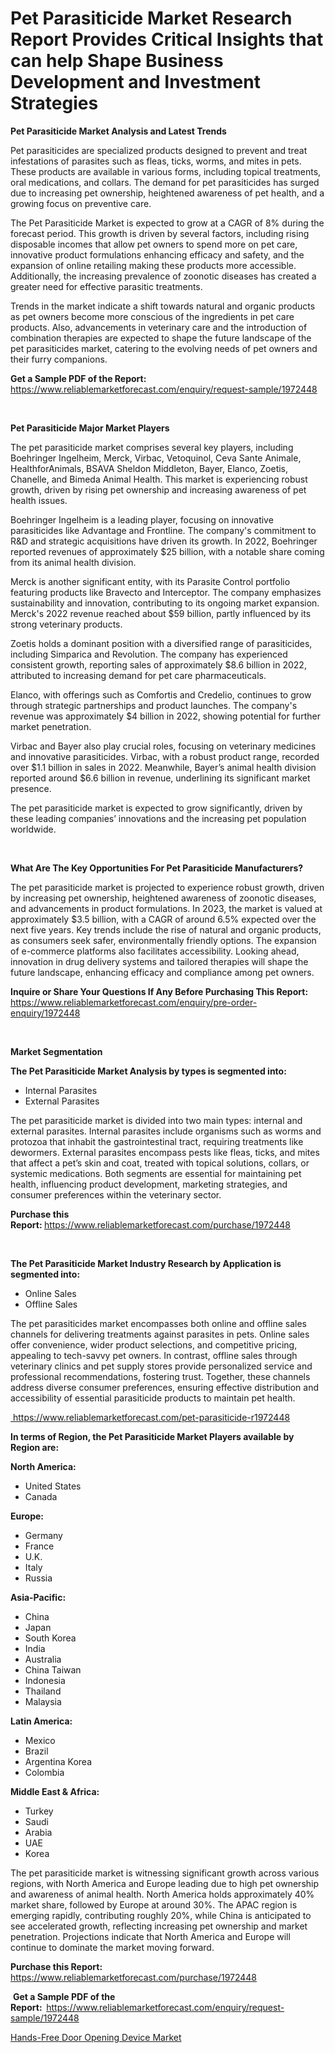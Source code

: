 <p><h1>Pet Parasiticide Market Research Report Provides Critical Insights that can help Shape Business Development and Investment Strategies</h1></p><p><strong>Pet Parasiticide Market Analysis and Latest Trends</strong></p>
<p><p>Pet parasiticides are specialized products designed to prevent and treat infestations of parasites such as fleas, ticks, worms, and mites in pets. These products are available in various forms, including topical treatments, oral medications, and collars. The demand for pet parasiticides has surged due to increasing pet ownership, heightened awareness of pet health, and a growing focus on preventive care.</p><p>The Pet Parasiticide Market is expected to grow at a CAGR of 8% during the forecast period. This growth is driven by several factors, including rising disposable incomes that allow pet owners to spend more on pet care, innovative product formulations enhancing efficacy and safety, and the expansion of online retailing making these products more accessible. Additionally, the increasing prevalence of zoonotic diseases has created a greater need for effective parasitic treatments. </p><p>Trends in the market indicate a shift towards natural and organic products as pet owners become more conscious of the ingredients in pet care products. Also, advancements in veterinary care and the introduction of combination therapies are expected to shape the future landscape of the pet parasiticides market, catering to the evolving needs of pet owners and their furry companions.</p></p>
<p><strong>Get a Sample PDF of the Report:&nbsp;</strong> <a href="https://www.reliablemarketforecast.com/enquiry/request-sample/1972448?utm_campaign=2260&utm_medium=2&utm_source=Github&utm_content=ia&utm_term=10022025&utm_id=pet-parasiticide">https://www.reliablemarketforecast.com/enquiry/request-sample/1972448</a></p>
<p>&nbsp;</p>
<p><strong>Pet Parasiticide Major Market Players</strong></p>
<p><p>The pet parasiticide market comprises several key players, including Boehringer Ingelheim, Merck, Virbac, Vetoquinol, Ceva Sante Animale, HealthforAnimals, BSAVA Sheldon Middleton, Bayer, Elanco, Zoetis, Chanelle, and Bimeda Animal Health. This market is experiencing robust growth, driven by rising pet ownership and increasing awareness of pet health issues.</p><p>Boehringer Ingelheim is a leading player, focusing on innovative parasiticides like Advantage and Frontline. The company's commitment to R&D and strategic acquisitions have driven its growth. In 2022, Boehringer reported revenues of approximately $25 billion, with a notable share coming from its animal health division.</p><p>Merck is another significant entity, with its Parasite Control portfolio featuring products like Bravecto and Interceptor. The company emphasizes sustainability and innovation, contributing to its ongoing market expansion. Merck's 2022 revenue reached about $59 billion, partly influenced by its strong veterinary products.</p><p>Zoetis holds a dominant position with a diversified range of parasiticides, including Simparica and Revolution. The company has experienced consistent growth, reporting sales of approximately $8.6 billion in 2022, attributed to increasing demand for pet care pharmaceuticals.</p><p>Elanco, with offerings such as Comfortis and Credelio, continues to grow through strategic partnerships and product launches. The company's revenue was approximately $4 billion in 2022, showing potential for further market penetration.</p><p>Virbac and Bayer also play crucial roles, focusing on veterinary medicines and innovative parasiticides. Virbac, with a robust product range, recorded over $1.1 billion in sales in 2022. Meanwhile, Bayer’s animal health division reported around $6.6 billion in revenue, underlining its significant market presence.</p><p>The pet parasiticide market is expected to grow significantly, driven by these leading companies’ innovations and the increasing pet population worldwide.</p></p>
<p>&nbsp;</p>
<p><strong>What Are The Key Opportunities For Pet Parasiticide Manufacturers?</strong></p>
<p><p>The pet parasiticide market is projected to experience robust growth, driven by increasing pet ownership, heightened awareness of zoonotic diseases, and advancements in product formulations. In 2023, the market is valued at approximately $3.5 billion, with a CAGR of around 6.5% expected over the next five years. Key trends include the rise of natural and organic products, as consumers seek safer, environmentally friendly options. The expansion of e-commerce platforms also facilitates accessibility. Looking ahead, innovation in drug delivery systems and tailored therapies will shape the future landscape, enhancing efficacy and compliance among pet owners.</p></p>
<p><strong>Inquire or Share Your Questions If Any Before Purchasing This Report:</strong> <a href="https://www.reliablemarketforecast.com/enquiry/pre-order-enquiry/1972448?utm_campaign=2260&utm_medium=2&utm_source=Github&utm_content=ia&utm_term=10022025&utm_id=pet-parasiticide">https://www.reliablemarketforecast.com/enquiry/pre-order-enquiry/1972448</a></p>
<p>&nbsp;</p>
<p><strong>Market Segmentation</strong></p>
<p><strong>The Pet Parasiticide Market Analysis by types is segmented into:</strong></p>
<p><ul><li>Internal Parasites</li><li>External Parasites</li></ul></p>
<p><p>The pet parasiticide market is divided into two main types: internal and external parasites. Internal parasites include organisms such as worms and protozoa that inhabit the gastrointestinal tract, requiring treatments like dewormers. External parasites encompass pests like fleas, ticks, and mites that affect a pet’s skin and coat, treated with topical solutions, collars, or systemic medications. Both segments are essential for maintaining pet health, influencing product development, marketing strategies, and consumer preferences within the veterinary sector.</p></p>
<p><strong>Purchase this Report:&nbsp;</strong><a href="https://www.reliablemarketforecast.com/purchase/1972448?utm_campaign=2260&utm_medium=2&utm_source=Github&utm_content=ia&utm_term=10022025&utm_id=pet-parasiticide">https://www.reliablemarketforecast.com/purchase/1972448</a></p>
<p>&nbsp;</p>
<p><strong>The Pet Parasiticide Market Industry Research by Application is segmented into:</strong></p>
<p><ul><li>Online Sales</li><li>Offline Sales</li></ul></p>
<p><p>The pet parasiticides market encompasses both online and offline sales channels for delivering treatments against parasites in pets. Online sales offer convenience, wider product selections, and competitive pricing, appealing to tech-savvy pet owners. In contrast, offline sales through veterinary clinics and pet supply stores provide personalized service and professional recommendations, fostering trust. Together, these channels address diverse consumer preferences, ensuring effective distribution and accessibility of essential parasiticide products to maintain pet health.</p></p>
<p><a href="https://www.reliablemarketforecast.com/pet-parasiticide-r1972448?utm_campaign=2260&utm_medium=2&utm_source=Github&utm_content=ia&utm_term=10022025&utm_id=pet-parasiticide">&nbsp;https://www.reliablemarketforecast.com/pet-parasiticide-r1972448</a></p>
<p><strong>In terms of Region, the Pet Parasiticide Market Players available by Region are:</strong></p>
<p>
    <p> <strong> North America: </strong>
        <ul>
            <li>United States</li>
            <li>Canada</li>
        </ul>
        </p> 
    <p> <strong> Europe: </strong>
        <ul>
            <li>Germany</li>
            <li>France</li>
            <li>U.K.</li>
            <li>Italy</li>
            <li>Russia</li>
        </ul>
        </p> 
    <p> <strong> Asia-Pacific: </strong>
        <ul>
            <li>China</li>
            <li>Japan</li>
            <li>South Korea</li>
            <li>India</li>
            <li>Australia</li>
            <li>China Taiwan</li>
            <li>Indonesia</li>
            <li>Thailand</li>
            <li>Malaysia</li>
        </ul>
        </p> 
    <p> <strong> Latin America: </strong>
        <ul>
            <li>Mexico</li>
            <li>Brazil</li>
            <li>Argentina Korea</li>
            <li>Colombia</li>
        </ul>
        </p> 
    <p> <strong> Middle East & Africa: </strong>
        <ul>
            <li>Turkey</li>
            <li>Saudi</li>
            <li>Arabia</li>
            <li>UAE</li>
            <li>Korea</li>
        </ul>
    </p>
    </p>
<p><p>The pet parasiticide market is witnessing significant growth across various regions, with North America and Europe leading due to high pet ownership and awareness of animal health. North America holds approximately 40% market share, followed by Europe at around 30%. The APAC region is emerging rapidly, contributing roughly 20%, while China is anticipated to see accelerated growth, reflecting increasing pet ownership and market penetration. Projections indicate that North America and Europe will continue to dominate the market moving forward.</p></p>
<p><strong>Purchase this Report: </strong><a href="https://www.reliablemarketforecast.com/purchase/1972448?utm_campaign=2260&utm_medium=2&utm_source=Github&utm_content=ia&utm_term=10022025&utm_id=pet-parasiticide">https://www.reliablemarketforecast.com/purchase/1972448</a></p>
<p>&nbsp;<strong>Get a Sample PDF of the Report:&nbsp;&nbsp;</strong><a href="https://www.reliablemarketforecast.com/enquiry/request-sample/1972448?utm_campaign=2260&utm_medium=2&utm_source=Github&utm_content=ia&utm_term=10022025&utm_id=pet-parasiticide">https://www.reliablemarketforecast.com/enquiry/request-sample/1972448</a></p>
<p><strong></strong></p>
<p><p><a href="https://github.com/comasnickie/Market-Research-Report-List-1/blob/main/hands-free-door-opening-device-market.md?utm_campaign=2260&utm_medium=2&utm_source=Github&utm_content=ia&utm_term=10022025&utm_id=pet-parasiticide">Hands-Free Door Opening Device Market</a></p></p>